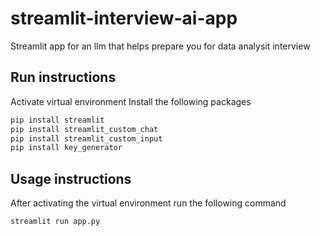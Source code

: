 # streamlit-interview-ai-app

Streamlit app for an llm that helps prepare you for data analysit interview

## Run instructions

Activate virtual environment
Install the following packages

```sh
pip install streamlit
pip install streamlit_custom_chat
pip install streamlit_custom_input
pip install key_generator
```

## Usage instructions

After activating the virtual environment run the following command

```sh
streamlit run app.py
```